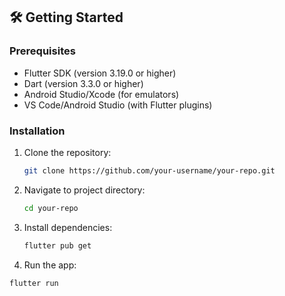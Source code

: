 
## 🛠️ Getting Started

### Prerequisites
- Flutter SDK (version 3.19.0 or higher)
- Dart (version 3.3.0 or higher)
- Android Studio/Xcode (for emulators)
- VS Code/Android Studio (with Flutter plugins)

### Installation
1. Clone the repository:
   ```sh
   git clone https://github.com/your-username/your-repo.git

2. Navigate to project directory:
   ```sh
   cd your-repo

3. Install dependencies:
   ```sh
   flutter pub get

4.  Run the app:
   ```sh
   flutter run